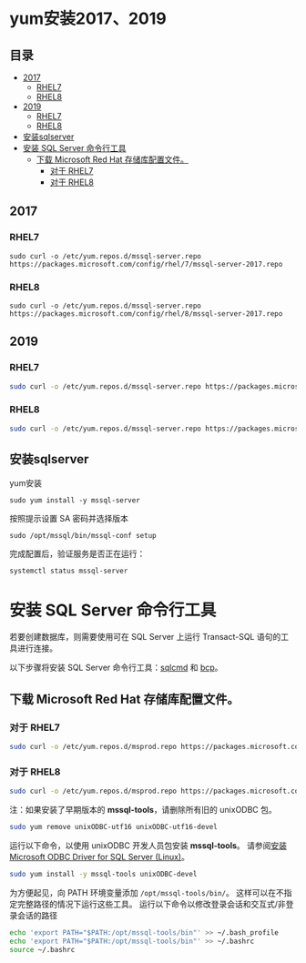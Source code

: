 # yum安装2017、2019

## 目录

-   [2017](#2017)
    -   [RHEL7](#RHEL7)
    -   [RHEL8](#RHEL8)
-   [2019](#2019)
    -   [RHEL7](#RHEL7)
    -   [RHEL8](#RHEL8)
-   [安装sqlserver](#安装sqlserver)
-   [安装 SQL Server 命令行工具](#安装-SQL-Server-命令行工具)
    -   [下载 Microsoft Red Hat 存储库配置文件。](#下载-Microsoft-Red-Hat-存储库配置文件)
        -   [对于 RHEL7](#对于-RHEL7)
        -   [对于 RHEL8](#对于-RHEL8)

## 2017

### RHEL7

```纯文本
sudo curl -o /etc/yum.repos.d/mssql-server.repo https://packages.microsoft.com/config/rhel/7/mssql-server-2017.repo
```

### RHEL8

```纯文本
sudo curl -o /etc/yum.repos.d/mssql-server.repo https://packages.microsoft.com/config/rhel/8/mssql-server-2017.repo
```

## 2019

### RHEL7

```bash
sudo curl -o /etc/yum.repos.d/mssql-server.repo https://packages.microsoft.com/config/rhel/7/mssql-server-2019.repo
```

### RHEL8

```bash
sudo curl -o /etc/yum.repos.d/mssql-server.repo https://packages.microsoft.com/config/rhel/8/mssql-server-2019.repo
```

## 安装sqlserver

yum安装

```纯文本
sudo yum install -y mssql-server
```

按照提示设置 SA 密码并选择版本

```纯文本
sudo /opt/mssql/bin/mssql-conf setup
```

完成配置后，验证服务是否正在运行：

```bash
systemctl status mssql-server
```

# 安装 SQL Server 命令行工具

若要创建数据库，则需要使用可在 SQL Server 上运行 Transact-SQL 语句的工具进行连接。

以下步骤将安装 SQL Server 命令行工具：[sqlcmd](https://docs.microsoft.com/zh-cn/sql/tools/sqlcmd-utility?view=sql-server-2017 "sqlcmd") 和 [bcp](https://docs.microsoft.com/zh-cn/sql/tools/bcp-utility?view=sql-server-2017 "bcp")。

## 下载 Microsoft Red Hat 存储库配置文件。

### 对于 RHEL7

```bash
sudo curl -o /etc/yum.repos.d/msprod.repo https://packages.microsoft.com/config/rhel/7/prod.repo
```

### 对于 RHEL8

```bash
sudo curl -o /etc/yum.repos.d/msprod.repo https://packages.microsoft.com/config/rhel/8/prod.repo
```

注：如果安装了早期版本的 **mssql-tools**，请删除所有旧的 unixODBC 包。

```bash
sudo yum remove unixODBC-utf16 unixODBC-utf16-devel
```

运行以下命令，以使用 unixODBC 开发人员包安装 **mssql-tools**。 请参阅[安装 Microsoft ODBC Driver for SQL Server (Linux)](https://docs.microsoft.com/zh-cn/sql/connect/odbc/linux-mac/installing-the-microsoft-odbc-driver-for-sql-server?view=sql-server-2017 "安装 Microsoft ODBC Driver for SQL Server (Linux)")。

```bash
sudo yum install -y mssql-tools unixODBC-devel
```

为方便起见，向 PATH 环境变量添加 `/opt/mssql-tools/bin/`。 这样可以在不指定完整路径的情况下运行这些工具。 运行以下命令以修改登录会话和交互式/非登录会话的路径

```bash
echo 'export PATH="$PATH:/opt/mssql-tools/bin"' >> ~/.bash_profile
echo 'export PATH="$PATH:/opt/mssql-tools/bin"' >> ~/.bashrc
source ~/.bashrc
```
